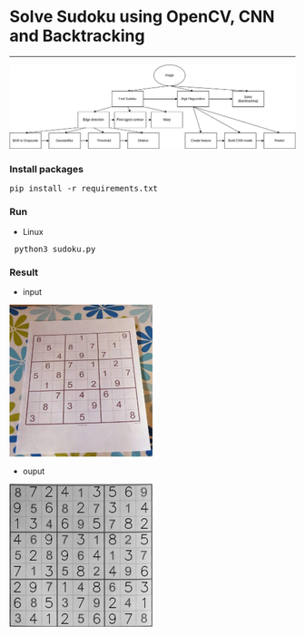# Solve Sudoku using OpenCV, CNN and Backtracking
---
<img src='images/decomposition.jpg'>

### Install packages
<pre>pip install -r requirements.txt </pre>

### Run

* Linux
<pre> python3 sudoku.py </pre>

### Result
* input
<img src='images/sudoku_example.jpg' style='width: 50%;'>

* ouput
<img src='images/Solved.png' style='width: 50%;'>